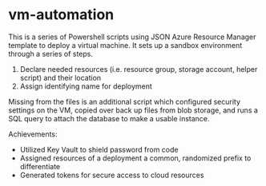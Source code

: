 # vm-automation

This is a series of Powershell scripts using JSON Azure Resource Manager template to deploy a virtual machine. 
It sets up a sandbox environment through a series of steps.

  1. Declare needed resources (i.e. resource group, storage account, helper script) and their location
  2. Assign identifying name for deployment
  
Missing from the files is an additional script which configured security settings on the VM, copied over back up files from blob storage, and runs a SQL query to attach the database to make a usable instance. 

Achievements: 
  - Utilized Key Vault to shield password from code
  - Assigned resources of a deployment a common, randomized prefix to differentiate
  - Generated tokens for secure access to cloud resources
